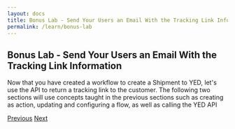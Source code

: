 ```yaml
---
layout: docs
title: Bonus Lab - Send Your Users an Email With the Tracking Link Information
permalink: /learn/bonus-lab
---
```

## Bonus Lab - Send Your Users an Email With the Tracking Link Information
Now that you have created a workflow to create a Shipment to YED, let's use the API to return a tracking link to the customer. The following two sections will use concepts taught in the previous sections such as creating as action, updating and configuring a flow, as well as calling the YED API

<div class="btns">
  <a class="btn--secondary" href="/yed-spoke-example/learn/test-workflow">Previous</a>
    <a class="btn" href="/yed-spoke-example/learn/create-the-get-shipments-action">Next</a>
</div>
